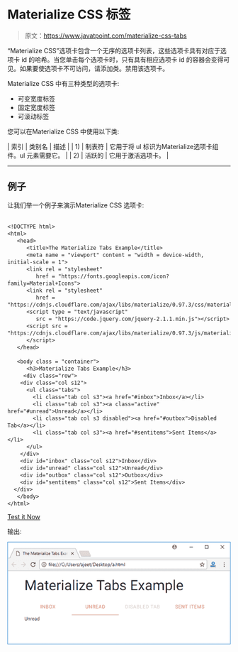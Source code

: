 # Materialize CSS 标签

> 原文：<https://www.javatpoint.com/materialize-css-tabs>

“Materialize CSS”选项卡包含一个无序的选项卡列表，这些选项卡具有对应于选项卡 id 的哈希。当您单击每个选项卡时，只有具有相应选项卡 id 的容器会变得可见。如果要使选项卡不可访问，请添加类。禁用该选项卡。

Materialize CSS 中有三种类型的选项卡:

*   可变宽度标签
*   固定宽度标签
*   可滚动标签

您可以在Materialize CSS 中使用以下类:

| 索引 | 类别名 | 描述 |
| 1) | 制表符 | 它用于将 ul 标识为Materialize选项卡组件。ul 元素需要它。 |
| 2) | 活跃的 | 它用于激活选项卡。 |

* * *

## 例子

让我们举一个例子来演示Materialize CSS 选项卡:

```

<!DOCTYPE html>
<html>
   <head>
      <title>The Materialize Tabs Example</title>
      <meta name = "viewport" content = "width = device-width, initial-scale = 1">      
      <link rel = "stylesheet"
         href = "https://fonts.googleapis.com/icon?family=Material+Icons">
      <link rel = "stylesheet" 
         href = "https://cdnjs.cloudflare.com/ajax/libs/materialize/0.97.3/css/materialize.min.css">
      <script type = "text/javascript"
         src = "https://code.jquery.com/jquery-2.1.1.min.js"></script>           
      <script src = "https://cdnjs.cloudflare.com/ajax/libs/materialize/0.97.3/js/materialize.min.js">
      </script> 
   </head>

   <body class = "container"> 
      <h3>Materialize Tabs Example</h3>
     <div class="row">
    <div class="col s12">
      <ul class="tabs">
        <li class="tab col s3"><a href="#inbox">Inbox</a></li>
        <li class="tab col s3"><a class="active" href="#unread">Unread</a></li>
        <li class="tab col s3 disabled"><a href="#outbox">Disabled Tab</a></li>
        <li class="tab col s3"><a href="#sentitems">Sent Items</a></li>
      </ul>
    </div>
    <div id="inbox" class="col s12">Inbox</div>
    <div id="unread" class="col s12">Unread</div>
    <div id="outbox" class="col s12">Outbox</div>
    <div id="sentitems" class="col s12">Sent Items</div>
  </div>
   </body>
</html>

```

[Test it Now](https://www.javatpoint.com/oprweb/test.jsp?filename=materializecsstabs1)

输出:

![Materialize Wave 1](img/37196deddfe5ad009b712988edd3179f.png)